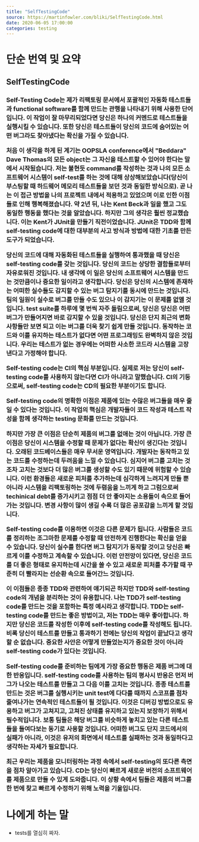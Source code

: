 ```yaml
---
title: "SelfTestingCode"
source: https://martinfowler.com/bliki/SelfTestingCode.html
date: 2020-06-05 17:00:00
categories: testing
---
```

<h1>단순 번역 및 요약</h1>
<h2>SelfTestingCode</h2>
<h3>Self-Testing Code는 제가 리팩토링 문서에서 포괄적인 자동화 테스트들과 functional software를 함께 만드는 관행을 나타내기 위해 사용한 단어입니다. 이 작업이 잘 마무리되었다면 당신은 하나의 커멘드로 테스트들을 실행시킬 수 있습니다. 또한 당신은 테스트들이 당신의 코드에 숨어있는 어떤 버그라도 찾아냈다는 확신을 가질 수 있습니다.

처음 이 생각을 하게 된 계기는 OOPSLA conference에서 "Beddara" Dave Thomas의 모든 object는 그 자신을 테스트할 수 있어야 한다는 말에서 시작됬습니다. 저는 불현듯 command를 작성하는 것과 나의 모든 소프트웨어 시스템이 self-test를 하는 것에 대해 상상해보았습니다(당신이 부스팅할 때 하드웨어 메모리 테스트들을 보던 것과 동일한 방식으로). 곧 나는 이 접근 방법을 나의 프로젝트 내에서 적용하고 있었으며 이로 인한 이점들로 인해 행복해졌습니다. 약 2년 뒤, 나는 Kent Beck과 일을 했고 그도 동일한 행동을 했다는 것을 알았습니다. 하지만 그의 생각은 훨씬 정교했습니다. 이는 Kent가 JUnit을 만들기 직전이었습니다. JUnit은 TDD와 함께 self-testing code에 대한 대부분의 사고 방식과 방법에 대한 기초를 만든 도구가 되었습니다.

당신의 코드에 대해 자동화된 테스트들을 실행하여 통과했을 때 당신은 self-testing code를 갖는 것입니다. 당신의 코드는 상당한 결함들로부터 자유로워진 것입니다. 내 생각에 이 일은 당신의 소프트웨어 시스템을 만드는 것만큼이나 중요한 일이라고 생각합니다. 당신은 당신의 시스템에 존재하는 어떠한 실수들도 감지할 수 있는 버그 탐지기를 동시에 만드는 것입니다. 팀의 일원이 실수로 버그를 만들 수도 있으나 이 감지기는 이 문제를 없앨 것입니다. test suite를 하루에 몇 번씩 자주 돌림으로써, 당신은 당신은 어떤 버그가 만들어지면 바로 감지할 수 있을 것입니다. 당신은 단지 최근의 변화 사항들만 보면 되고 이는 버그를 더욱 찾기 쉽게 만들 것입니다. 동작하는 코드와 이를 유지하는 테스트가 없다면 어떤 프로그래밍도 완벽하지 않은 것입니다. 우리는 테스트가 없는 경우에는 어떠한 사소한 코드라 시스템을 고장낸다고 가정해야 합니다. 

Self-testing code는 CI의 핵심 부분입니다. 실제로 저는 당신이 self-testing code를 사용하지 않는다면 CI가 아니라고 말했습니다. CI의 기둥으로써, self-testing code는 CD의 필요한 부분이기도 합니다.

Self-testing code의 명확한 이점은 제품에 있는 수많은 버그들을 매우 줄일 수 있다는 것입니다. 이 작업의 핵심은 개발자들이 코드 작성과 테스트 작성을 함께 생각하는 testing 문화를 만드는 것입니다.

하지만 가장 큰 이점은 단순히 제품의 버그를 없애는 것이 아닙니다. 가장 큰 이점은 당신이 시스템을 수정할 때 문제가 없다는 확신이 생긴다는 것입니다. 오래된 코드베이스들은 매우 무서운 영역입니다. 개발자는 동작하고 있는 코드를 수정하는데 두려움을 느낄 수 있습니다. 심지어 버그를 고치는 것조차 고치는 것보다 더 많은 버그를 생성할 수도 있기 때문에 위험할 수 있습니다. 이런 환경들은 새로운 피처를 추가하는데 심각하게 느려지게 만들 뿐 아니라 시스템을 리팩토링하는 것에 두렴움을 느끼게 하고 그럼으로써 techinical debt를 증가시키고 점점 더 안 좋아지는 소용돌이 속으로 들어가는 것입니다. 변경 사항이 많이 생길 수록 더 많은 공포감을 느끼게 할 것입니다.

Self-testing code를 이용하면 이것은 다른 문제가 됩니다. 사람들은 코드를 정리하는 조그마한 문제를 수정할 때 안전하게 진행한다는 확신을 얻을 수 있습니다. 당신이 실수를 한다면 버그 탐지기가 동작할 것이고 당신은 빠르게 이를 수정하고 계속할 수 있습니다. 이런 안전망이 있다면, 당신은 코드를 더 좋은 형태로 유지하는데 시간을 쓸 수 있고 새로운 피처를 추가할 때 꾸준히 더 빨라지는 선순환 속으로 들어간느 것입니다.

이 이점들은 종종 TDD와 관련하여 얘기되곤 하지만 TDD와 self-testing code의 개념을 분리하는 것이 유용합니다. 나는 TDD가 self-testing code를 만드는 것을 포함하는 특정 예시라고 생각합니다. TDD는 self-testing code를 만드는 좋은 방법이고, 저는 TDD는 매우 좋아합니다. 하지만 당신은 코드를 작성한 이후에 self-testing code를 작성해도 됩니다. 비록 당신이 테스트를 만들고 통과하기 전에는 당신의 작업이 끝났다고 생각할 순 없습니다. 중요한 사안은 어떻게 만들었는지가 중요한 것이 아니라 self-testing code가 있다는 것입니다.

Self-testing code를 준비하는 팀에게 가장 중요한 행동은 제품 버그에 대한 반응입니다. self-testing code를 사용하는 팀의 평사시 반응은 먼저 버그가 나오는 테스트를 만들고 그 다음 이를 고치는 것입니다. 종종 테스트를 만드는 것은 버그를 실행시키는 unit test에 다다를 때까지 스코프를 점차 줄여나가는 연속적인 테스트들이 될 것입니다. 이것은 디버깅 방법으로도 유용하고 버그가 고쳐지고, 고쳐진 상태를 유지하고 있는지 보장하기 위해서 필수적입니다. 보통 팀들은 해당 버그를 비슷하게 놓치고 있는 다른 테스트들을 들여다보는 동기로 사용할 것입니다. 어떠한 버그도 단지 코드에서의 실패가 아니라, 이것은 유저의 화면에서 테스트를 실패하는 것과 동일하다고 생각하는 자세가 필요합니다.

최근 우리는 제품을 모니터링하는 과정 속에서 self-testing의 또다른 측면을 점차 알아가고 있습니다. CD는 당신이 빠르게 새로운 버전의 소프트웨어를 제품으로 만들 수 있게 도와줍니다. 이 상황 속에서 팀들은 제품의 버그를 한 번에 찾고 빠르게 수정하기 위해 노력을 기울입니다.

<h1>나에게 하는 말</h1>

* tests를 열심히 짜자.